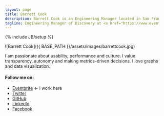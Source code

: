 ```yaml
---
layout: page
title: Barrett Cook
description: Barrett Cook is an Engineering Manager located in San Francisco.
tagline: Engineering Manager of Discovery at <a href="https://www.eventbrite.com">Eventbrite</a>
---
```

{% include JB/setup %}

![Barrett Cook]({{ BASE_PATH }}/assets/images/barrettcook.jpg)
<p>I am passionate about usability, performance and culture. I value transparency, autonomy and making metrics-driven decisions. I love graphs and data visualization.</p>

#### Follow me on:
<ul>
  <li><a href="http://barrettcook.eventbrite.com">Eventbrite</a> ← I work here</li>
  <li><a href="https://twitter.com/barrettcook">Twitter</a></li>
  <li><a href="https://github.com/barrettcook">GitHub</a></li>
  <li><a href="http://www.linkedin.com/in/barrettcook">LinkedIn</a></li>
  <li><a href="https://www.facebook.com/barrett.cook">Facebook</a></li>
</ul>
